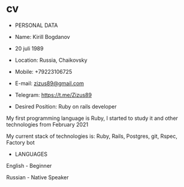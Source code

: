 # cv

* PERSONAL DATA

* Name: Kirill Bogdanov

* 20 juli 1989 

* Location: Russia, Chaikovsky

* Mobile: +79223106725

* E-mail: zizus89@gmail.com

* Telegram: https://t.me/Zizus89

* Desired Position: Ruby on rails developer


My first programming language is Ruby, I started to study it and other technologies from February 2021 

My current stack of technologies is: Ruby, Rails, Postgres, git, Rspec, Factory bot


* LANGUAGES

English - Beginner

Russian - Native Speaker



